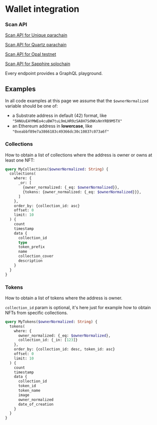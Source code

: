 # Wallet integration

### Scan API

[Scan API for Unique parachain](https://api-unique.uniquescan.io/v1/graphql) <CopyButton data="https://api-unique.uniquescan.io/v1/graphql"/>

[Scan API for Quartz parachain](https://api-quartz.uniquescan.io/v1/graphql) <CopyButton data="https://api-quartz.uniquescan.io/v1/graphql"/>

[Scan API for Opal testnet](https://api-opal.uniquescan.io/v1/graphql) <CopyButton data="https://api-opal.uniquescan.io/v1/graphql"/>

[Scan API for Sapphire solochain](https://api-sapphire.uniquescan.io/v1/graphql) <CopyButton data="https://api-sapphire.uniquescan.io/v1/graphql"/>

Every endpoint provides a GraphQL playground.

## Examples

In all code examples at this page we assume that the `$ownerNormalized` variable should be one of:
- a Substrate address in default (42) format, like `"5HNUuEAYMWEo4cuBW7tuL9mLHR9zSA8H7SdNKsNnYRB9M5TX"`
- an Ethereum address in __lowercase__, like `"0xeabbf89e7a3866183c49366dc30c10837c073a6f"`

### Collections

How to obtain a list of collections where the address is owner or owns at least one NFT:

```graphql
query MyCollections($ownerNormalized: String) {
  collections(
    where: {
      _or: [
        {owner_normalized: {_eq: $ownerNormalized}},
      	{tokens: {owner_normalized: {_eq: $ownerNormalized}}},
      ]
    },
    order_by: {collection_id: asc}
    offset: 0
    limit: 10
  ) {
    count
    timestamp
    data {
      collection_id
      type
      token_prefix
      name
      collection_cover
      description
    }
  }
}
```

### Tokens

How to obtain a list of tokens where the address is owner.

`collection_id` param is optional, it's here just for example how to obtain NFTs from specific collections.

```graphql
query MyTokens($ownerNormalized: String) {
  tokens(
    where: {
      owner_normalized: {_eq: $ownerNormalized}, 
      collection_id: {_in: [123]}
    },
    order_by: {collection_id: desc, token_id: asc}
    offset: 0
    limit: 10
  ) {
    count
    timestamp
    data {
      collection_id
      token_id
      token_name
      image
      owner_normalized
      date_of_creation
    }
  }
}
```
